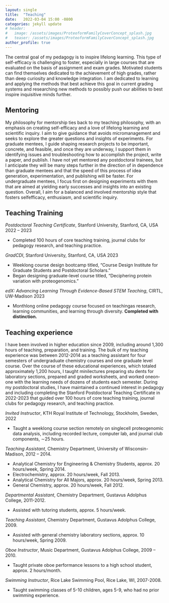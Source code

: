 ```yaml
---
layout: single
title:  "Teaching"
date:   2022-03-04 15:00 -0800
categories: jekyll update
# header:
#   image: /assets/images/ProteoformFamilyCoverConcept_splash.jpg
#   teaser: /assets/images/ProteoformFamilyCoverConcept_splash.jpg
author_profile: true
---
```


The central goal of my pedagogy is to inspire life­long learning. This type of self-­efficacy is challenging to foster, especially in large courses that are evaluated on the basis of assignment and exam grades. Motivated students can find themselves dedicated to the achievement of high grades, rather than deep curiosity and knowledge integration. I am dedicated to learning and applying the methods that best achieve this goal in current grading systems and researching new methods to possibly push our abilities to best inspire inquisitive minds further.

## Mentoring
My philosophy for mentorship ties back to my teaching philosophy, with an emphasis on creating self-­efficacy and a love of life­long learning and scientific inquiry. I aim to give guidance that avoids mi­cromanagement and seeks to explore the greater questions and insights of experiments. For graduate mentees, I guide shaping research projects to be important, concrete, and feasible, and once they are underway, I support them in identifying issues and troubleshooting how to accomplish the project, write a paper, and publish. I have not yet mentored any postdoctoral trainees, but I anticipate they will be many steps further in the direction of in­ dependence than graduate mentees and that the speed of this process of idea generation, experimentation, and publishing will be faster. For undergraduate mentees, I focus first on designing experiments with them that are aimed at yielding early successes and insights into an existing question. Overall, I aim for a balanced and involved mentorship style that fosters self­efficacy, enthusiasm, and scientific inquiry.

## Teaching Training
_Postdoctoral Teaching Certificate_, Stanford University, Stanford, CA, USA 2022 – 2023
  * Completed 100 hours of core teaching training, journal clubs for pedagogy research, and teaching practice.

_GradCDI_, Stanford University, Stanford, CA, USA 2023
  * Week­long course design bootcamp titled, “Course Design Institute for Graduate Students and Postdoctoral Scholars.” 
  * Began designing graduate-­level course titled, “Deciphering protein variation with proteogenomics.”

_edX: Advancing Learning Through Evidence-­Based STEM Teaching_, CIRTL, UW­-Madison 2023
  * Month­long online pedagogy course focused on teaching­as research, learning communities, and learning through diversity. **Completed with distinction.**

## Teaching experience

I have been involved in higher education since 2009, including around 1,300 hours of teaching, preparation, and training. The bulk of my teaching experience was between 2012-­2014 as a teaching assistant for four semesters of undergraduate chemistry courses and one graduate level course. Over the course of these educational experiences, which totaled approximately 1,200 hours, I taught mini­lectures preparing stu­ dents for laboratory sections, prepared and graded worksheets, and worked one­on­one with the learning needs of dozens of students each semester. During my postdoctoral studies, I have maintained a continued interest in pedagogy and including completing the Stanford Postdoctoral Teaching Certificate in 2022-­2023 that guided over 100 hours of core teaching training, journal clubs for pedagogy research, and teaching practice.

_Invited Instructor_, KTH Royal Institute of Technology, Stockholm, Sweden, 2022
  * Taught a weeklong course section remotely on single­cell proteogenomic data analysis, including recorded lecture,
computer lab, and journal club components, ∼25 hours.

_Teaching Assistant_, Chemistry Department, University of Wisconsin-Madison, 2012 – 2014.
  * Analytical Chemistry for Engineering & Chemistry Students, approx. 20 hours/week, Spring 2014.
  * Electrochemistry, approx. 20 hours/week, Fall 2013.
  * Analytical Chemistry for All Majors, approx. 20 hours/week, Spring 2013.
  * General Chemistry, approx. 20 hours/week, Fall 2012.

_Departmental Assistant_, Chemistry Department, Gustavus Adolphus College, 2011-2012.
  * Assisted with tutoring students, approx. 5 hours/week.

_Teaching Assistant_, Chemistry Department, Gustavus Adolphus College, 2009.
  * Assisted with general chemistry laboratory sections, approx. 10 hours/week, Spring 2009. 

_Oboe Instructor_, Music Department, Gustavus Adolphus College, 2009 – 2010.
  * Taught private oboe performance lessons to a high school student, approx. 2 hours/month.

_Swimming Instructor_, Rice Lake Swimming Pool, Rice Lake, WI, 2007-2008.
  * Taught swimming classes of 5-10 children, ages 5-9, who had no prior swimming experience.
